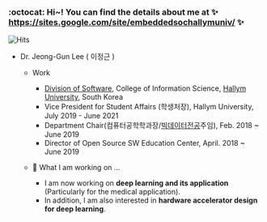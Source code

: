 ### :octocat: Hi~! You can find the details about me at ✨ https://sites.google.com/site/embeddedsochallymuniv/ ✨

![Hits](https://hits.seeyoufarm.com/api/count/incr/badge.svg?url=https://github.com/jeonggunlee)

 * Dr.  Jeong-Gun Lee ( 이정근 )
 
   - Work
      - [Division of Software](https://sw.hallym.ac.kr), College of Information Science, [Hallym University](https://www.hallym.ac.kr), South Korea
      - Vice President for Student Affairs (학생처장), Hallym University, July 2019 - June 2021
      - Department Chair(컴퓨터공학학과장/[빅데이터전공](https://www.hallym.ac.kr/.resources/preview/doc.html?fn=dam_4beb0a50-e182-4faa-9c0d-3b29f671f016_1681346723320.pdf&rs=/.preview/)주임), Feb. 2018 ~ June 2019
      - Director of Open Source SW Education Center, April. 2018 ~ June 2019
   
   - 🔭 What I am working on ...
     - I am now working on **deep learning and its application** (Particularly for the medical application).
     - In addition, I am also interested in **hardware accelerator design for deep learning**.
  
<!--
**jeonggunlee/jeonggunlee** is a ✨ _special_ ✨ repository because its `README.md` (this file) appears on your GitHub profile.

Here are some ideas to get you started:

- 🔭 I’m currently working on ...
- 🌱 I’m currently learning ...
- 👯 I’m looking to collaborate on ...
- 🤔 I’m looking for help with ...
- 💬 Ask me about ...
- 📫 How to reach me: ...
- 😄 Pronouns: ...
- ⚡ Fun fact: ...
-->
